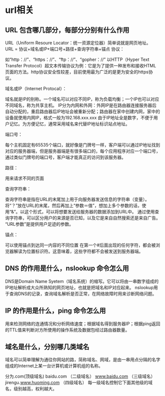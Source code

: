# url相关
## URL 包含哪几部分，每部分分别有什么作用
URL（Uniform Resoure Locator：统一资源定位器）简单说就是网页地址。
URL = 协议+域名或IP+端口号+路径+查询字符串+锚点
协议：

如“http：//”、“https：//”、“ftp：//”、“gopher：//”
以HTTP（Hyper Text Transfer Protocol）超文本传输协议为例：它是为了提供一种发布和接收HTML页面的方法。http协议安全性较差，目前使用最为广泛的是更为安全的https协议。

域名或IP（Internet Protocal）：

域名就是IP的别称。一个域名可以对应不同IP，称为负载均衡；一个IP也可以对应不同域名，称为共享主机。
IP分为内网和外网：外网IP是在路由器连接服务器后自动分配的，重启路由器后IP地址会被重新分配；路由器在家中创建内网，家中的设备就使用内网IP，格式一般为192.168.xxx.xxx
由于IP地址全是数字，不便于用户记忆。为方便记忆，通常采用域名来代替IP地址标识站点地址。

端口号：

每个主机固定有65535个端口，就好像是门牌号一样，客户端可以通过IP地址找到对应的服务器端，但是服务器端是有很多端口的，每个应用程序对应一个端口号，通过类似门牌号的端口号，客户端才能真正的访问到该服务器。

路径：

用来请求不同的页面

查询字符串：

查询字符串是指在URL的末尾加上用于向服务器发送信息的字符串（变量）。将“？”放在URL的末尾，然后再加上“参数＝值”，想加上多个参数的话，使用“&”。以这个形式，可以将想要发送给服务器的数据添加到URL中。
通过使用查询字符串，可以区分用户的来源是否已知，以及它是来自自然搜索还是来自广告。 “URL参数”是提供用户足迹的参数。

锚点：

可以使用锚点到达同一内容的不同位置
在第一个#后面出现的任何字符，都会被浏览器解读为位置标识符。这意味着，这些字符都不会被发送到服务器端。


## DNS 的作用是什么，nslookup 命令怎么用
DNS是Domain Name Syetem（域名系统）的缩写。它可以将由一串数字组成的IP地址解析成大众所熟知的网页地址，也就是把域名和IP对应起来。
nslookup用于查询DNS的记录，查询域名解析是否正常，在网络故障时用来诊断网络问题。
## IP 的作用是什么，ping 命令怎么用
用来检测网络的连通情况和分析网络速度；根据域名得到服务器IP；根据ping返回的TTL值来判断对方所使用的操作系统及数据包经过路由器数量。
## 域名是什么，分别哪几类域名
域名可以简单理解为通往你网站的路，简称域名、网域，是由一串用点分隔的名字组成的Internet上某一台计算机或计算机组的名称。

分为.com(顶级域名)
baidu.com （二级域名）
www.baidu.com （三级域名）
jirengu.www.huoming.com （四级域名）
每一级域名控制它下面其他级的域名，级别越高，权利越大。
